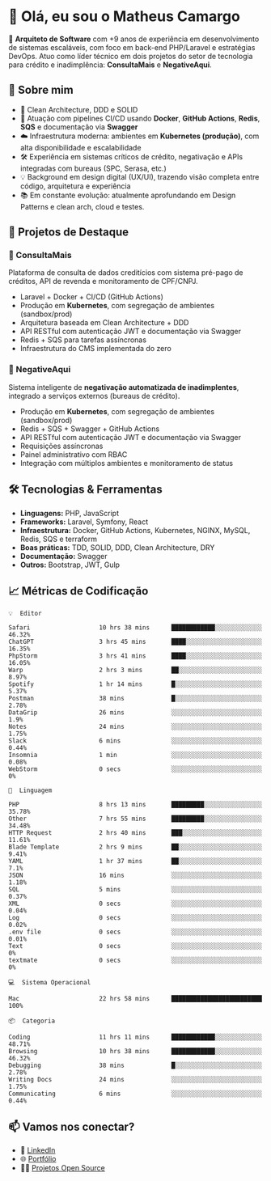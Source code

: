 # 👋 Olá, eu sou o Matheus Camargo

🎯 **Arquiteto de Software** com +9 anos de experiência em desenvolvimento de sistemas escaláveis, com foco em back-end PHP/Laravel e estratégias DevOps. Atuo como líder técnico em dois projetos do setor de tecnologia para crédito e inadimplência: **ConsultaMais** e **NegativeAqui**.

## 🧠 Sobre mim

- 🚀 Clean Architecture, DDD e SOLID
- 🔁 Atuação com pipelines CI/CD usando **Docker**, **GitHub Actions**, **Redis**, **SQS** e documentação via **Swagger**
- ☁️ Infraestrutura moderna: ambientes em **Kubernetes (produção)**, com alta disponibilidade e escalabilidade
- 🛠️ Experiência em sistemas críticos de crédito, negativação e APIs integradas com bureaus (SPC, Serasa, etc.)
- 💡 Background em design digital (UX/UI), trazendo visão completa entre código, arquitetura e experiência
- 📚 Em constante evolução: atualmente aprofundando em Design Patterns e clean arch, cloud e testes.

## 🚧 Projetos de Destaque

### 🔹 ConsultaMais
Plataforma de consulta de dados creditícios com sistema pré-pago de créditos, API de revenda e monitoramento de CPF/CNPJ.

- Laravel + Docker + CI/CD (GitHub Actions)
- Produção em **Kubernetes**, com segregação de ambientes (sandbox/prod)
- Arquitetura baseada em Clean Architecture + DDD
- API RESTful com autenticação JWT e documentação via Swagger
- Redis + SQS para tarefas assíncronas
- Infraestrutura do CMS implementada do zero

### 🔹 NegativeAqui
Sistema inteligente de **negativação automatizada de inadimplentes**, integrado a serviços externos (bureaus de crédito).

- Produção em **Kubernetes**, com segregação de ambientes (sandbox/prod)
- Redis + SQS + Swagger + GitHub Actions
- API RESTful com autenticação JWT e documentação via Swagger
- Requisições assíncronas
- Painel administrativo com RBAC
- Integração com múltiplos ambientes e monitoramento de status

## 🛠️ Tecnologias & Ferramentas

- **Linguagens:** PHP, JavaScript
- **Frameworks:** Laravel, Symfony, React
- **Infraestrutura:** Docker, GitHub Actions, Kubernetes, NGINX, MySQL, Redis, SQS e terraform
- **Boas práticas:** TDD, SOLID, DDD, Clean Architecture, DRY
- **Documentação:** Swagger
- **Outros:** Bootstrap, JWT, Gulp

## 📈 Métricas de Codificação

```text
💡  Editor

Safari                   10 hrs 38 mins      ████████████░░░░░░░░░░░░░     46.32%
ChatGPT                  3 hrs 45 mins       ████░░░░░░░░░░░░░░░░░░░░░     16.35%
PhpStorm                 3 hrs 41 mins       ████░░░░░░░░░░░░░░░░░░░░░     16.05%
Warp                     2 hrs 3 mins        ██░░░░░░░░░░░░░░░░░░░░░░░      8.97%
Spotify                  1 hr 14 mins        █░░░░░░░░░░░░░░░░░░░░░░░░      5.37%
Postman                  38 mins             █░░░░░░░░░░░░░░░░░░░░░░░░      2.78%
DataGrip                 26 mins             ░░░░░░░░░░░░░░░░░░░░░░░░░       1.9%
Notes                    24 mins             ░░░░░░░░░░░░░░░░░░░░░░░░░      1.75%
Slack                    6 mins              ░░░░░░░░░░░░░░░░░░░░░░░░░      0.44%
Insomnia                 1 min               ░░░░░░░░░░░░░░░░░░░░░░░░░      0.08%
WebStorm                 0 secs              ░░░░░░░░░░░░░░░░░░░░░░░░░         0%
```
```text
💬  Linguagem

PHP                      8 hrs 13 mins       █████████░░░░░░░░░░░░░░░░     35.78%
Other                    7 hrs 55 mins       █████████░░░░░░░░░░░░░░░░     34.48%
HTTP Request             2 hrs 40 mins       ███░░░░░░░░░░░░░░░░░░░░░░     11.61%
Blade Template           2 hrs 9 mins        ██░░░░░░░░░░░░░░░░░░░░░░░      9.41%
YAML                     1 hr 37 mins        ██░░░░░░░░░░░░░░░░░░░░░░░       7.1%
JSON                     16 mins             ░░░░░░░░░░░░░░░░░░░░░░░░░      1.18%
SQL                      5 mins              ░░░░░░░░░░░░░░░░░░░░░░░░░      0.37%
XML                      0 secs              ░░░░░░░░░░░░░░░░░░░░░░░░░      0.04%
Log                      0 secs              ░░░░░░░░░░░░░░░░░░░░░░░░░      0.02%
.env file                0 secs              ░░░░░░░░░░░░░░░░░░░░░░░░░      0.01%
Text                     0 secs              ░░░░░░░░░░░░░░░░░░░░░░░░░         0%
textmate                 0 secs              ░░░░░░░░░░░░░░░░░░░░░░░░░         0%
```
```text
💻  Sistema Operacional

Mac                      22 hrs 58 mins      █████████████████████████       100%
```
```text
📦  Categoria

Coding                   11 hrs 11 mins      ████████████░░░░░░░░░░░░░     48.71%
Browsing                 10 hrs 38 mins      ████████████░░░░░░░░░░░░░     46.32%
Debugging                38 mins             █░░░░░░░░░░░░░░░░░░░░░░░░      2.78%
Writing Docs             24 mins             ░░░░░░░░░░░░░░░░░░░░░░░░░      1.75%
Communicating            6 mins              ░░░░░░░░░░░░░░░░░░░░░░░░░      0.44%
```

## 📫 Vamos nos conectar?

- 💼 [LinkedIn](https://www.linkedin.com/in/matheuscamargoxavier)
- 🌐 [Portfólio](https://matheuscamargo.co)
- 🧑‍💻 [Projetos Open Source](https://github.com/bymatheus)
